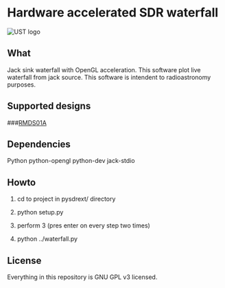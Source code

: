 # Hardware accelerated SDR waterfall

![UST logo](http://www.ust.cz/include/Logo_UST.png "UST")

## What

Jack sink waterfall with OpenGL acceleration. This software plot live waterfall from jack source. This software is intendent to radioastronomy purposes.

## Supported designs
###[RMDS01A](http://www.ust.cz/shop/product_info.php?cPath=38&products_id=223)


## Dependencies 

Python
python-opengl
python-dev
jack-stdio


## Howto

1. cd to project in pysdrext/ directory

2. python setup.py

3. perform 3 (pres enter on every step two times) 

4. python ../waterfall.py

## License

Everything in this repository is GNU GPL v3 licensed.
